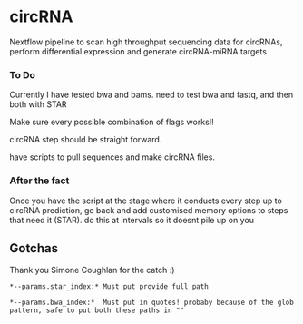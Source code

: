 # circRNA
Nextflow pipeline to scan high throughput sequencing data for circRNAs, perform differential expression and generate circRNA-miRNA targets

### To Do
Currently I have tested bwa and bams. need to test bwa and fastq, and then both with STAR

Make sure every possible combination of flags works!! 

circRNA step should be straight forward. 

have scripts to pull sequences and make circRNA files.

### After the fact
Once you have the script at the stage where it conducts every step up to circRNA prediction, 
go back and add customised memory options to steps that need it (STAR). 
do this at intervals so it doesnt pile up on you 

## Gotchas
Thank you Simone Coughlan for the catch :) 
```
*--params.star_index:* Must put provide full path 

*--params.bwa_index:*  Must put in quotes! probaby because of the glob pattern, safe to put both these paths in "" 
```
